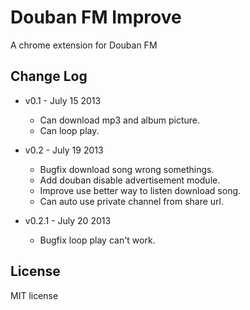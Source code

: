 # Douban FM Improve

A chrome extension for Douban FM

## Change Log

- v0.1 - July 15 2013
    - Can download mp3 and album picture.
    - Can loop play.

- v0.2 - July 19 2013
    - Bugfix download song wrong somethings.
    - Add douban disable advertisement module.
    - Improve use better way to listen download song.
    - Can auto use private channel from share url.

- v0.2.1 - July 20 2013
    - Bugfix loop play can't work.

## License

MIT license
